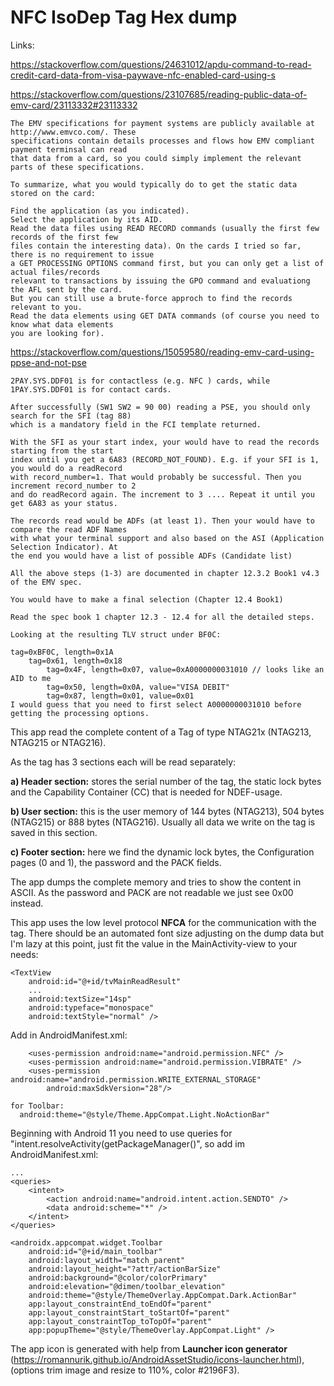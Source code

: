 # NFC IsoDep Tag Hex dump




Links:

https://stackoverflow.com/questions/24631012/apdu-command-to-read-credit-card-data-from-visa-paywave-nfc-enabled-card-using-s

https://stackoverflow.com/questions/23107685/reading-public-data-of-emv-card/23113332#23113332

```plaintext
The EMV specifications for payment systems are publicly available at http://www.emvco.com/. These 
specifications contain details processes and flows how EMV compliant payment terminsal can read 
that data from a card, so you could simply implement the relevant parts of these specifications.

To summarize, what you would typically do to get the static data stored on the card:

Find the application (as you indicated).
Select the application by its AID.
Read the data files using READ RECORD commands (usually the first few records of the first few 
files contain the interesting data). On the cards I tried so far, there is no requirement to issue 
a GET PROCESSING OPTIONS command first, but you can only get a list of actual files/records 
relevant to transactions by issuing the GPO command and evaluationg the AFL sent by the card. 
But you can still use a brute-force approch to find the records relevant to you.
Read the data elements using GET DATA commands (of course you need to know what data elements 
you are looking for).
```

https://stackoverflow.com/questions/15059580/reading-emv-card-using-ppse-and-not-pse

```plaintext
2PAY.SYS.DDF01 is for contactless (e.g. NFC ) cards, while 1PAY.SYS.DDF01 is for contact cards.

After successfully (SW1 SW2 = 90 00) reading a PSE, you should only search for the SFI (tag 88) 
which is a mandatory field in the FCI template returned.

With the SFI as your start index, your would have to read the records starting from the start 
index until you get a 6A83 (RECORD_NOT_FOUND). E.g. if your SFI is 1, you would do a readRecord 
with record_number=1. That would probably be successful. Then you increment record_number to 2 
and do readRecord again. The increment to 3 .... Repeat it until you get 6A83 as your status.

The records read would be ADFs (at least 1). Then your would have to compare the read ADF Names 
with what your terminal support and also based on the ASI (Application Selection Indicator). At 
the end you would have a list of possible ADFs (Candidate list)

All the above steps (1-3) are documented in chapter 12.3.2 Book1 v4.3 of the EMV spec.

You would have to make a final selection (Chapter 12.4 Book1)

Read the spec book 1 chapter 12.3 - 12.4 for all the detailed steps.

Looking at the resulting TLV struct under BF0C:

tag=0xBF0C, length=0x1A
    tag=0x61, length=0x18
        tag=0x4F, length=0x07, value=0xA0000000031010 // looks like an AID to me
        tag=0x50, length=0x0A, value="VISA DEBIT"
        tag=0x87, length=0x01, value=0x01
I would guess that you need to first select A0000000031010 before getting the processing options.

```











This app read the complete content of a Tag of type NTAG21x (NTAG213, NTAG215 or NTAG216).

As the tag has 3 sections each will be read separately:

**a) Header section:**  stores the serial number of the tag, the static lock bytes and the 
Capability Container (CC) that is needed for NDEF-usage.

**b) User section:** this is the user memory of 144 bytes (NTAG213), 504 bytes (NTAG215) or 
888 bytes (NTAG216). Usually all data we write on the tag is saved in this section.

**c) Footer section:** here we find the dynamic lock bytes, the Configuration pages (0 and 1), 
the password and the PACK fields.

The app dumps the complete memory and tries to show the content in ASCII. As the password and 
PACK are not readable we just see 0x00 instead.

This app uses the low level protocol **NFCA** for the communication with the tag. There should be an 
automated font size adjusting on the dump data but I'm lazy at this point, just fit the value in the 
MainActivity-view to your needs:

```plaintext
<TextView
    android:id="@+id/tvMainReadResult"
    ...
    android:textSize="14sp"
    android:typeface="monospace"
    android:textStyle="normal" />
```

Add in AndroidManifest.xml:
```plaintext
    <uses-permission android:name="android.permission.NFC" />
    <uses-permission android:name="android.permission.VIBRATE" />
    <uses-permission android:name="android.permission.WRITE_EXTERNAL_STORAGE"
        android:maxSdkVersion="28"/>
        
for Toolbar:
  android:theme="@style/Theme.AppCompat.Light.NoActionBar"        
```

Beginning with Android 11 you need to use queries for "intent.resolveActivity(getPackageManager()", 
so add im AndroidManifest.xml:
```plaintext
...
<queries>
    <intent>
        <action android:name="android.intent.action.SENDTO" />
        <data android:scheme="*" />
    </intent>
</queries>
```



    <androidx.appcompat.widget.Toolbar
        android:id="@+id/main_toolbar"
        android:layout_width="match_parent"
        android:layout_height="?attr/actionBarSize"
        android:background="@color/colorPrimary"
        android:elevation="@dimen/toolbar_elevation"
        android:theme="@style/ThemeOverlay.AppCompat.Dark.ActionBar"
        app:layout_constraintEnd_toEndOf="parent"
        app:layout_constraintStart_toStartOf="parent"
        app:layout_constraintTop_toTopOf="parent"
        app:popupTheme="@style/ThemeOverlay.AppCompat.Light" />

The app icon is generated with help from **Launcher icon generator**  
(https://romannurik.github.io/AndroidAssetStudio/icons-launcher.html),  
(options trim image and resize to 110%, color #2196F3).

